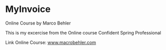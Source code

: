 # MyInvoice
Online Course by Marco Behler

This is my excercise from the Online course Confident Spring Professional

Link Online Course: www.macrobehler.com
